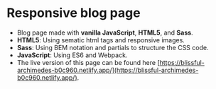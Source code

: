 # Responsive blog page

- Blog page made with **vanilla JavaScript**, **HTML5**, and **Sass**.
- **HTML5**: Using sematic html tags and responsive images.
- **Sass**: Using BEM notation and partials to structure the CSS code.
- **JavaScript**: Using ES6 and Webpack.
- The live version of this page can be found here [https://blissful-archimedes-b0c960.netlify.app/](https://blissful-archimedes-b0c960.netlify.app/).

